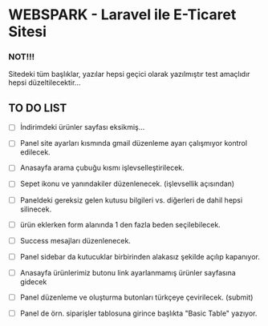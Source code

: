 <h1>WEBSPARK - Laravel ile E-Ticaret Sitesi</h1>

### NOT!!!
Sitedeki tüm başlıklar, yazılar hepsi geçici olarak yazılmıştır test amaçlıdır hepsi düzeltilecektir...

## TO DO LIST

 - [ ] İndirimdeki ürünler sayfası eksikmiş...

 - [ ] Panel site ayarları kısmında gmail düzenleme ayarı çalışmıyor kontrol edilecek.

 - [ ] Anasayfa arama çubuğu kısmı işlevselleştirilecek.

 - [ ] Sepet ikonu ve yanındakiler düzenlenecek. (işlevsellik açısından)

 - [ ] Paneldeki gereksiz gelen kutusu bilgileri vs. diğerleri de dahil hepsi silinecek.

 - [ ] ürün eklerken form alanında 1 den fazla beden seçilebilecek.

 - [ ] Success mesajları düzenlenecek.

 - [ ] Panel sidebar da kutucuklar birbirinden alakasız şekilde açılıp kapanıyor.

 - [ ] Anasayfa ürünlerimiz butonu link ayarlanmamış ürünler sayfasına gidecek

 - [ ] Panel düzenleme ve oluşturma butonları türkçeye çevirilecek. (submit)

 - [ ] Panel de örn. siparişler tablosuna girince başlıkta "Basic Table" yazıyor.
